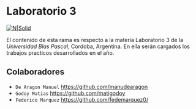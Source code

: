 # Laboratorio 3


[![N|Solid](https://www.ubp.edu.ar/wp-content/themes/ubp-pmkt/img/logo-ubp.png)](https://www.ubp.edu.ar/)

El contenido de esta rama es respecto a la matería Laboratorio 3 de la _Universidad Blas Pascal_, Cordoba, Argentina. En ella serán cargados los trabajos practicos desarrollados en el año.

## Colaboradores

- `De Aragon Manuel` https://github.com/manudearagon
- `Godoy Matias` https://github.com/matigodoy
- `Federico Marquez` https://github.com/fedemarquez0/



